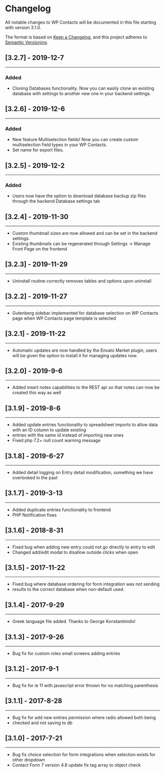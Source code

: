 # Changelog
All notable changes to WP Contacts will be documented in this file starting with version 3.1.0.

The format is based on [Keep a Changelog](https://keepachangelog.com/en/1.0.0/),
and this project adheres to [Semantic Versioning](https://semver.org/spec/v2.0.0.html).

## [3.2.7] - 2019-12-7
_____
### Added
- Cloning Databases functionality.  Now you can easily clone an existing database with settings to another new one in your backend settings.

## [3.2.6] - 2019-12-6
_____
### Added
- New feature Multiselection fields!  Now you can create custom multiselection field types in your WP Contacts.
- Set name for export files.

## [3.2.5] - 2019-12-2 
_____
### Added
- Users now have the option to download database backup zip files through the backend Database settings tab

## [3.2.4] - 2019-11-30 
_____
- Custom thumbnail sizes are now allowed and can be set in the backend settings.  
- Existing thumbnails can be regenerated through Settings -> Manage Front Page on the frontend

## [3.2.3] - 2019-11-29
_____
- Uninstall routine correctly removes tables and options upon uninstall

## [3.2.2] - 2019-11-27
_____
- Gutenberg sidebar implemented for database selection on WP Contacts page when WP Contacts page template is selected

## [3.2.1] - 2019-11-22
_____
- Automatic updates are now handled by the Envato Market plugin, users will be given the option to install it for managing updates now.

## [3.2.0] - 2019-9-6
_____
- Added insert notes capabilities to the REST api so that notes can now be created this way as well

## [3.1.9] - 2019-8-6
_____
- Added update entries functionality to spreadsheet imports to allow data with an ID column to update existing
- entries with the same id instead of importing new ones
- Fixed php 7.2+ null count warning message

## [3.1.8] - 2019-6-27 
_____
- Added detail logging on Entry detail modification, something we have overlooked in the past

## [3.1.7] - 2019-3-13 
_____
- Added duplicate entries functionality to frontend
- PHP Notification fixes

## [3.1.6] - 2018-8-31 
_____
- Fixed bug when adding new entry could not go directly to entry to edit
- Changed add/edit modal to disallow outside clicks when open

## [3.1.5] - 2017-11-22
_____
- Fixed bug where database ordering for form integration was not sending
- results to the correct database when non-default used.

## [3.1.4] - 2017-9-29
_____
- Greek language file added.  Thanks to George Konstantinidis!

## [3.1.3] - 2017-9-26
_____
- Bug fix for custom roles small screens adding entries

## [3.1.2] - 2017-9-1
_____
- Bug fix for ie 11 with javascript error thrown for no matching parenthesis

## [3.1.1] - 2017-8-28
_____
- Bug fix for add new entries permission where radio allowed both being
- checked and not saving to db

## [3.1.0] - 2017-7-21
_____
- Bug fix choice selection for form integrations when selection exists for other dropdown
- Contact Form 7 version 4.8 update fix tag array to object check

